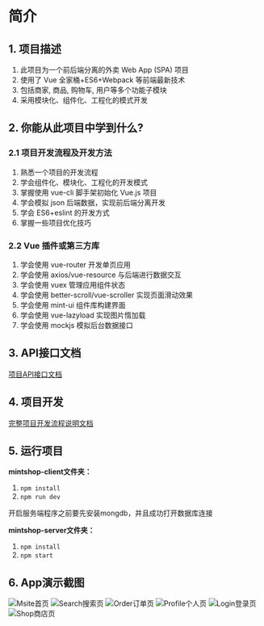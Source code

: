 # 简介

## 1. 项目描述

1. 此项目为一个前后端分离的外卖 Web App (SPA) 项目
2. 使用了 Vue 全家桶+ES6+Webpack 等前端最新技术 
3. 包括商家, 商品, 购物车, 用户等多个功能子模块 
4. 采用模块化、组件化、工程化的模式开发 

## 2. 你能从此项目中学到什么? 

### 2.1 项目开发流程及开发方法 

1. 熟悉一个项目的开发流程
2. 学会组件化、模块化、工程化的开发模式 
3. 掌握使用 vue-cli 脚手架初始化 Vue.js 项目
4. 学会模拟 json 后端数据，实现前后端分离开发 
5. 学会 ES6+eslint 的开发方式 
6. 掌握一些项目优化技巧 

### 2.2 Vue 插件或第三方库

1. 学会使用 vue-router 开发单页应用 
2. 学会使用 axios/vue-resource 与后端进行数据交互
3. 学会使用 vuex 管理应用组件状态
4. 学会使用 better-scroll/vue-scroller 实现页面滑动效果
5. 学会使用 mint-ui 组件库构建界面
6. 学会使用 vue-lazyload 实现图片惰加载
7. 学会使用 mockjs 模拟后台数据接口  

## 3. API接口文档

[项目API接口文档](https://github.com/tmflsby/Vue-MintShop/blob/master/mintshop-server/API.md)

## 4. 项目开发

[完整项目开发流程说明文档](https://github.com/tmflsby/Vue-MintShop/blob/master/%E9%A1%B9%E7%9B%AE%E5%BC%80%E5%8F%91%E6%B5%81%E7%A8%8B.md)

## 5. 运行项目

**mintshop-client文件夹：**

1. `npm install`
2. `npm run dev`

开启服务端程序之前要先安装mongdb，并且成功打开数据库连接

**mintshop-server文件夹：**

1. `npm install`
2. `npm start`

## 6. App演示截图

![Msite首页](./Images/msite.png)
![Search搜索页](./Images/Search.png)
![Order订单页](./Images/Order.png)
![Profile个人页](./Images/profile.png)
![Login登录页](./Images/login.png)
![Shop商店页](./Images/Shop.png)



